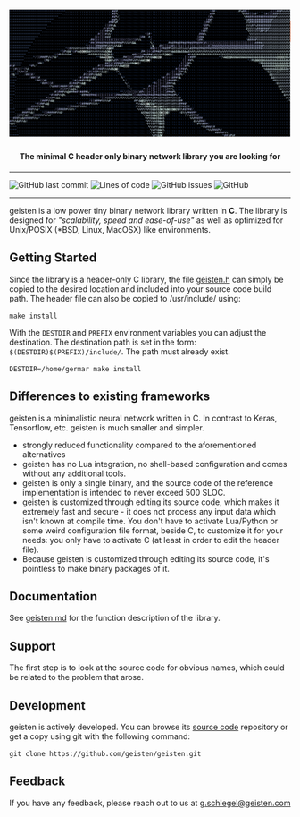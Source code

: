 <h1 align="center">
   <img src="./img/neuron.png" alt="geisten neurons">
</h1>
<h4 align="center"><b>The minimal C header only binary network library you are looking for</b></h4>

---

![GitHub last commit](https://img.shields.io/github/last-commit/geisten/geisten?style=plastic)
![Lines of code](https://img.shields.io/tokei/lines/github/geisten/geisten?style=plastic)
![GitHub issues](https://img.shields.io/github/issues/geisten/geisten?style=plastic)
![GitHub](https://img.shields.io/github/license/geisten/geisten?style=plastic)

---
geisten is a low power tiny binary network library written in **C**. The library is designed for _"scalability, speed
and ease-of-use"_ as well as optimized for Unix/POSIX (*BSD, Linux, MacOSX) like environments.

## Getting Started

Since the library is a header-only C library, the file [geisten.h](geisten.h) can simply be copied to the desired
location and included into your source code build path. The header file can also be copied to /usr/include/ using:

```shell
make install
```

With the `DESTDIR` and `PREFIX` environment variables you can adjust the destination. The destination path is set in the
form: `$(DESTDIR)$(PREFIX)/include/`. The path must already exist.

```shell
DESTDIR=/home/germar make install
```

## Differences to existing frameworks

geisten is a minimalistic neural network written in C. In contrast to Keras, Tensorflow, etc. geisten is much smaller
and simpler.

- strongly reduced functionality compared to the aforementioned alternatives
- geisten has no Lua integration, no shell-based configuration and comes without any additional tools.
- geisten is only a single binary, and the source code of the reference implementation is intended to never exceed 500
  SLOC.
- geisten is customized through editing its source code, which makes it extremely fast and secure - it does not process
  any input data which isn't known at compile time. You don't have to activate Lua/Python or some weird configuration
  file format, beside C, to customize it for your needs: you only have to activate C (at least in order to edit the
  header file).
- Because geisten is customized through editing its source code, it's pointless to make binary packages of it.

## Documentation

See [geisten.md](geisten.md) for the function description of the library.

## Support

The first step is to look at the source code for obvious names, which could be related to the problem that arose.

## Development

geisten is actively developed. You can browse its [source code](https://github.com/geisten/geisten.git) repository or
get a copy using git with the following command:

```shell
git clone https://github.com/geisten/geisten.git
```

## Feedback

If you have any feedback, please reach out to us at g.schlegel@geisten.com
